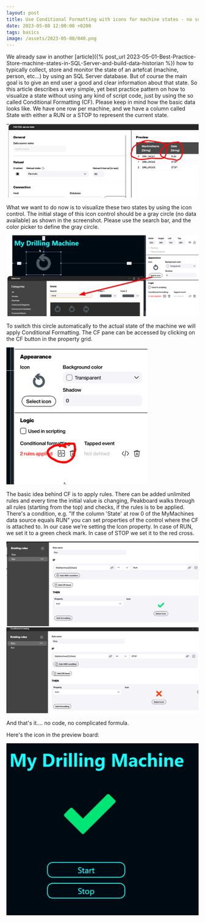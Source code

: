 ```yaml
---
layout: post
title: Use Conditional Formatting with icons for machine states - no script, no code
date: 2023-05-08 12:00:00 +0200
tags: basics
image: /assets/2023-05-08/040.png
---
```



We already saw in another [article]({% post_url 2023-05-01-Best-Practice-Store-machine-states-in-SQL-Server-and-build-data-historian %}) how to typically collect, store and monitor the state of an artefcat (machine, person, etc...) by using an SQL Server database. But of course the main goal is to give an end user a good and clear information about that state. So this article describes a very simple, yet best practice pattern on how to visualize a state without using any kind of script code, just by using the so called Conditional Formatting (CF).
Please keep in mind how the basic data looks like. We have one row per machine, and we have a column called State with either a RUN or a STOP to represent the current state.

![image](/assets/2023-05-08/010.png)

What we want to do now is to visualize these two states by using the icon control.
The initial stage of this icon control should be a gray circle (no data available) as shown in the screenshot. Please use the search bar, and the color picker to define the gray circle. 

![image](/assets/2023-05-08/020.png)

To switch this circle automatically to the actual state of the machine we will apply Conditional Formatting. The CF pane can be accessed by clicking on the CF button in the property grid.

![image](/assets/2023-05-08/030.png)

The basic idea behind CF is to apply rules. There can be added unlimited rules and every time the initial value is changing, Peakboard walks through all rules (starting from the top) and checks, if the rules is to be applied. There's a condition, e.g. "If the column 'State' at row 0 of the MyMachines data source equals RUN" you can set properties of the control where the CF is attached to. In our case we're setting the Icon property. In case of RUN, we set it to a green check mark. In case of STOP we set it to the red cross.

![image](/assets/2023-05-08/040.png)
![image](/assets/2023-05-08/041.png)

And that's it.... no code, no complicated formula.

Here's the icon in the preview board:

![image](/assets/2023-05-08/050.png)

